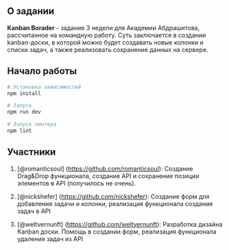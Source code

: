 ## О задании

**Kanban Borader** - задание 3 недели для Академии Абдрашитова, рассчитанное на командную работу. Суть заключается в создании kanban-доски, в которой можно будет создавать новые колонки и списки задач, а также реализовать сохранение данных на сервере.

## Начало работы

```bash
# Установка зависимостей
npm install

# Запуск
npm run dev

# Запуск линтера
npm lint
```

## Участники

1. [@romanticsoul] (https://github.com/romanticsoul): Создание Drag&Drop функционала, создание API и сохранение позиции элементов в API (получилось не очень).

2. [@nickshefer] (https://github.com/nickshefer): Создание форм для добавления задачи и колонки, реализация функционала создания задач в API

3. [@weltvernunft] (https://github.com/weltvernunft): Разработка дизайна Kanban доски. Помощь в создании форм, реализация функционала удаления задач из API
